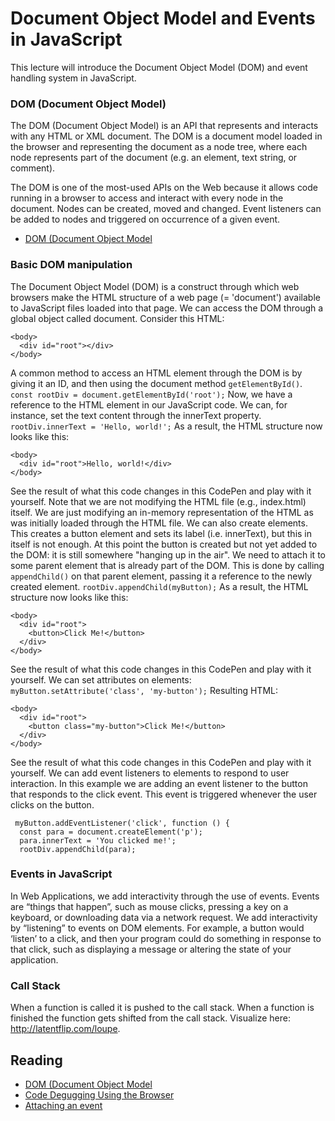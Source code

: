 # Document Object Model and Events in JavaScript

This lecture will introduce the Document Object Model (DOM) and event handling system in JavaScript.

### DOM (Document Object Model)
The DOM (Document Object Model) is an API that represents and interacts with any HTML or XML document. The DOM is a document model loaded in the browser and representing the document as a node tree, where each node represents part of the document (e.g. an element, text string, or comment).

The DOM is one of the most-used APIs on the Web because it allows code running in a browser to access and interact with every node in the document. Nodes can be created, moved and changed. Event listeners can be added to nodes and triggered on occurrence of a given event.

- [DOM (Document Object Model](https://developer.mozilla.org/en-US/docs/Glossary/DOM)

### Basic DOM manipulation
The Document Object Model (DOM) is a construct through which web browsers make the HTML structure of a web page (= 'document') available to JavaScript files loaded into that page. We can access the DOM through a global object called document.
Consider this HTML:
```
<body>
  <div id="root"></div>
</body>
```
A common method to access an HTML element through the DOM is by giving it an ID, and then using the document method `getElementById()`.
`const rootDiv = document.getElementById('root');`
Now, we have a reference to the HTML element in our JavaScript code. We can, for instance, set the text content through the innerText property.
`rootDiv.innerText = 'Hello, world!';`
As a result, the HTML structure now looks like this:
```
<body>
  <div id="root">Hello, world!</div>
</body>
```
See the result of what this code changes in this CodePen and play with it yourself.
Note that we are not modifying the HTML file (e.g., index.html) itself. We are just modifying an in-memory representation of the HTML as was initially loaded through the HTML file.
We can also create elements. This creates a button element and sets its label (i.e. innerText), but this in itself is not enough. At this point the button is created but not yet added to the DOM: it is still somewhere "hanging up in the air". We need to attach it to some parent element that is already part of the DOM. This is done by calling `appendChild()` on that parent element, passing it a reference to the newly created element.
`rootDiv.appendChild(myButton);`
As a result, the HTML structure now looks like this:
```
<body>
  <div id="root">
    <button>Click Me!</button>
  </div>
</body>
```
See the result of what this code changes in this CodePen and play with it yourself.
We can set attributes on elements:
`myButton.setAttribute('class', 'my-button');`
Resulting HTML:
```
<body>
  <div id="root">
    <button class="my-button">Click Me!</button>
  </div>
</body>
```
See the result of what this code changes in this CodePen and play with it yourself.
We can add event listeners to elements to respond to user interaction. In this example we are adding an event listener to the button that responds to the click event. This event is triggered whenever the user clicks on the button.
```
 myButton.addEventListener('click', function () {
  const para = document.createElement('p');
  para.innerText = 'You clicked me!';
  rootDiv.appendChild(para);
```

### Events in JavaScript
In Web Applications, we add interactivity through the use of events. Events are “things that happen”, such as mouse clicks, pressing a key on a keyboard, or downloading data via a network request. We add interactivity by “listening” to events on DOM elements. For example, a button would ‘listen’ to a click, and then your program could do something in response to that click, such as displaying a message or altering the state of your application.

### Call Stack
When a function is called it is pushed to the call stack. When a function is finished the function gets shifted from the call stack.
Visualize here: http://latentflip.com/loupe.

## Reading
- [DOM (Document Object Model](https://developer.mozilla.org/en-US/docs/Glossary/DOM)
- [Code Degugging Using the Browser](http://javascript.info/debugging-chrome)
- [Attaching an event](https://www.w3schools.com/jsref/met_element_addeventlistener.asp)

